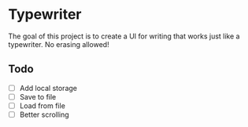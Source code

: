 # Typewriter

The goal of this project is to create a UI for writing that works just like a
typewriter. No erasing allowed!

## Todo

- [ ] Add local storage
- [ ] Save to file
- [ ] Load from file
- [ ] Better scrolling

